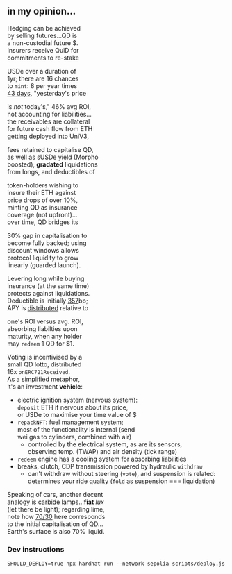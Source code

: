 ## in my opinion... 

Hedging can be achieved  
by selling futures...QD is  
a non-custodial future $.  
Insurers receive QuiD for  
commitments to re-stake  

USDe over a duration of   
1yr; there are 16 chances  
to `mint`: 8 per year times  
[43 days](https://bit.ly/3q4tShS), "yesterday's price  

is *not* today's," 46% avg ROI,  
not accounting for liabilities...  
the receivables are collateral  
for future cash flow from ETH  
getting deployed into UniV3,  

fees retained to capitalise QD,  
as well as sUSDe yield (Morpho  
boosted), **gradated** liquidations  
from longs, and deductibles of

token-holders wishing to  
insure their ETH against  
price drops of over 10%,  
minting QD as insurance  
coverage (not upfront)...  
over time, QD bridges its   

30% gap in capitalisation to  
become fully backed; using  
discount windows allows   
protocol liquidity to grow  
linearly (guarded launch).  

Levering long while buying  
insurance (at the same time)  
protects against liquidations.  
Deductible is initially [357](http://www.niagaramasons.com/Info%20Stuff/The%20Winding%20Staircase.PDF)bp;   
APY is [distributed](https://www.youtube.com/clip/UgkxOMAUJfrx-_ABwnargyEURpPygXEXJ_d9) relative to  

one's ROI versus avg. ROI,    
absorbing liabilties upon  
maturity, when any holder  
may `redeem` 1 QD for $1.  

Voting is incentivised by a  
small QD lotto, distributed  
16x `onERC721Received`.  
As a simplified metaphor,  
it's an investment **vehicle**:

- electric ignition system (nervous system):  
  `deposit` ETH if nervous about its price,  
  or USDe to maximise your time value of $
- `repackNFT`:  fuel management system;  
   most of the functionality is internal (send  
    wei gas to cylinders, combined with air)
    - controlled by the electrical system, as are its sensors,  
  observing temp. (TWAP) and air density (tick range)
- `redeem` engine has a cooling system for absorbing liabilities
- breaks, clutch, CDP transmission powered by hydraulic `withdraw` 
  - can't withdraw without steering (`vote`), and suspension is related:  
  determines your ride quality (`fold` as suspension === liquidation)

Speaking of cars, another decent  
analogy is [carbide](https://www.instagram.com/p/C_t_orDph5p/) lamps...**fiat** *lux*  
 (let there be light); regarding lime,  
note how [70/30](https://www.instagram.com/p/DAgKU2dxtUq/) here  corresponds  
to the initial capitalisation of QD...  
Earth's surface is also 70% liquid.

### Dev instructions
`SHOULD_DEPLOY=true npx hardhat run --network sepolia scripts/deploy.js`